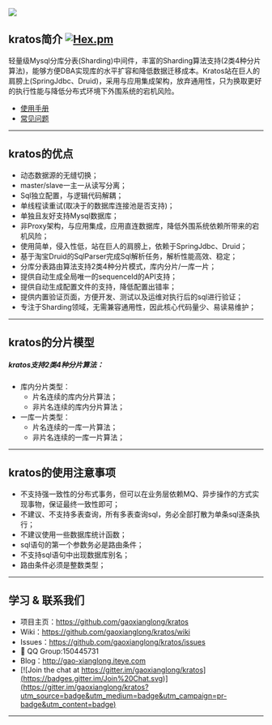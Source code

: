 ![](http://dl.iteye.com/upload/picture/pic/133973/d30fc066-9cb2-369e-bcae-5a729733c683.jpg)
## kratos简介 [![Hex.pm](https://img.shields.io/hexpm/l/plug.svg)](http://www.apache.org/licenses/LICENSE-2.0.html)

轻量级Mysql分库分表(Sharding)中间件，丰富的Sharding算法支持(2类4种分片算法)，能够方便DBA实现库的水平扩容和降低数据迁移成本。Kratos站在巨人的肩膀上(SpringJdbc、Druid)，采用与应用集成架构，放弃通用性，只为换取更好的执行性能与降低分布式环境下外围系统的宕机风险。<br>

- [使用手册](https://github.com/gaoxianglong/kratos/wiki)<br>
- [常见问题](https://github.com/gaoxianglong/kratos/wiki/常见问题)<br>

----------

## kratos的优点
- 动态数据源的无缝切换；<br>
- master/slave一主一从读写分离；<br>
- Sql独立配置，与逻辑代码解耦；<br>
- 单线程读重试(取决于的数据库连接池是否支持)；<br>
- 单独且友好支持Mysql数据库；<br>
- 非Proxy架构，与应用集成，应用直连数据库，降低外围系统依赖所带来的宕机风险；<br>
- 使用简单，侵入性低，站在巨人的肩膀上，依赖于SpringJdbc、Druid；<br>
- 基于淘宝Druid的SqlParser完成Sql解析任务，解析性能高效、稳定；<br>
- 分库分表路由算法支持2类4种分片模式，库内分片/一库一片；<br>
- 提供自动生成全局唯一的sequenceId的API支持；<br>
- 提供自动生成配置文件的支持，降低配置出错率；<br>
- 提供内置验证页面，方便开发、测试以及运维对执行后的sql进行验证；<br>
- 专注于Sharding领域，无需兼容通用性，因此核心代码量少、易读易维护；<br>

----------

## kratos的分片模型
##### kratos支持2类4种分片算法：
- 库内分片类型：
  - 片名连续的库内分片算法；
  - 非片名连续的库内分片算法；
- 一库一片类型：
  - 片名连续的一库一片算法；
  - 非片名连续的一库一片算法；

----------

## kratos的使用注意事项
- 不支持强一致性的分布式事务，但可以在业务层依赖MQ、异步操作的方式实现事物，保证最终一致性即可；
- 不建议、不支持多表查询，所有多表查询sql，务必全部打散为单条sql逐条执行；
- 不建议使用一些数据库统计函数；
- sql语句的第一个参数务必是路由条件；
- 不支持sql语句中出现数据库别名；
- 路由条件必须是整数类型；

----------

## 学习 & 联系我们
- 项目主页：https://github.com/gaoxianglong/kratos
- Wiki：https://github.com/gaoxianglong/kratos/wiki
- Issues：https://github.com/gaoxianglong/kratos/issues
- :penguin: QQ Group:150445731
- Blog：http://gao-xianglong.iteye.com
- [![Join the chat at https://gitter.im/gaoxianglong/kratos](https://badges.gitter.im/Join%20Chat.svg)](https://gitter.im/gaoxianglong/kratos?utm_source=badge&utm_medium=badge&utm_campaign=pr-badge&utm_content=badge)

----------
